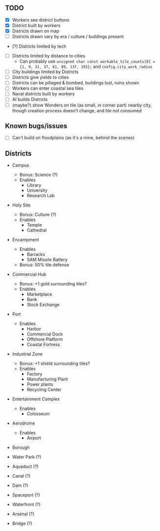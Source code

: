 ## TODO
- [x] Workers see district buttons
- [x] District built by workers
- [x] Districts drawn on map
- [ ] Districts drawn vary by era / culture / buildings present
- [?] Districts limited by tech
- [ ] Districts limited by distance to cities
  - Can probably use `unsigned char const workable_tile_counts[8] = {1, 9, 21, 37, 61, 89, 137, 193};` and `config.city_work_radius`
- [ ] City buildings limited by Districts
- [ ] Districts give yields to cities
- [ ] Districts can be pillaged & bombed, buildings lost, ruins shown
- [ ] Workers can enter coastal sea tiles
- [ ] Naval districts built by workers
- [ ] AI builds Districts
- [ ] (maybe?) show Wonders on tile (as small, in corner part) nearby city, though creation process doesn't change, and tile not consumed

## Known bugs/issues
- [ ] Can't build on floodplains (as it's a mine, behind the scenes)


## Districts
- Campus
  - Bonus: Science (?)
  - Enables
    - Library
    - University
    - Research Lab
- Holy Site
  - Bonus: Culture (?)
  - Enables
    - Temple
    - Cathedral
- Encampment
  - Enables
    - Barracks
    - SAM Missile Battery
  - Bonus: 50% tile defense
- Commercial Hub
  - Bonus: +1 gold surrounding tiles?
  - Enables
    - Marketplace
    - Bank
    - Stock Exchange
- Port
  - Enables
    - Harbor
    - Commercial Dock
    - Offshore Platform
    - Coastal Fortress
- Industrial Zone
  - Bonus: +1 shield surrounding tiles?
  - Enables
    - Factory
    - Manufacturing Plant
    - Power plants
    - Recycling Center
- Entertainment Complex
  - Enables
    - Colosseum
- Aerodrome
  - Enables
    - Airport
- Borough

- Water Park (?)
- Aquaduct (?)
- Canal (?)
- Dam (?)
- Spaceport (?)
- Waterfront (?)
- Arsenal (?)
- Bridge (?)